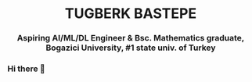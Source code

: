 <h1 align="center">TUGBERK BASTEPE</h1>
<h3 align="center"><span color="blue">Aspiring AI/ML/DL Engineer & </span> Bsc. Mathematics graduate, Bogazici University, #1 state univ. of Turkey</h3>

### Hi there 👋

<!--
**tugberkbastepe/tugberkbastepe** is a ✨ _special_ ✨ repository because its `README.md` (this file) appears on your GitHub profile.

Here are some ideas to get you started:

- 🔭 I’m currently working on ...
- 🌱 I’m currently learning ...
- 👯 I’m looking to collaborate on ...
- 🤔 I’m looking for help with ...
- 💬 Ask me about ...
- 📫 How to reach me: ...
- 😄 Pronouns: ...
- ⚡ Fun fact: ...
-->
